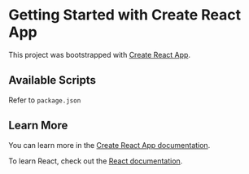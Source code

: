 # Getting Started with Create React App

This project was bootstrapped with [Create React App](https://github.com/facebook/create-react-app).

## Available Scripts

Refer to `package.json`

## Learn More

You can learn more in the [Create React App documentation](https://facebook.github.io/create-react-app/docs/getting-started).

To learn React, check out the [React documentation](https://reactjs.org/).
